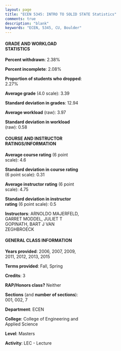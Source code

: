 ```yaml
---
layout: page
title: "ECEN 5345: INTRO TO SOLID STATE Statistics"
comments: true
description: "blank"
keywords: "ECEN, 5345, CU, Boulder"
--- 
```

<head>
<script src="https://ajax.googleapis.com/ajax/libs/jquery/2.1.3/jquery.min.js"></script>
<script src="https://dl.dropboxusercontent.com/s/pc42nxpaw1ea4o9/highcharts.js?dl=0"></script>
<!-- <script src="../assets/js/highcharts.js"></script> -->
<style type="text/css">@font-face {
	font-family: "Bebas Neue";
	src: url(https://www.filehosting.org/file/details/544349/BebasNeue%20Regular.otf) format("opentype");
	}
	h1.Bebas { 
		font-family: "Bebas Neue", Verdana, Tahoma;
	}
</style>
</head>
<body>
	<div id="container" style="float: right; width: 45%; height: 88%; margin-left: 2.5%; margin-right: 2.5%;"></div>
	<script language="JavaScript">
		$(document).ready(function() {
		var chart = {type: 'column'};
		var title = {text: 'Grade Distribution'};
		var xAxis = {categories: ['A','B','C','D','F'],crosshair: true};
		var yAxis = {min: 0,title: {text: 'Percentage'}};
		var tooltip = {headerFormat: '<center><b><span style="font-size:20px">{point.key}</span></b></center>',
		               pointFormat: '<td style="padding:0"><b>{point.y:.1f}%</b></td>',
		               footerFormat: '</table>',shared: true,useHTML: true};
		var plotOptions = {column: {pointPadding: 0.0,borderWidth: 0}};  
		var credits = {enabled: false};var series= [{name: 'Percent',data: [50.6,43.37,4.82,1.2,0.0,]}];
		var json = {};
		json.chart = chart;
		json.title = title;
		json.tooltip = tooltip;
		json.xAxis = xAxis;
		json.yAxis = yAxis;  
		json.series = series;
		json.plotOptions = plotOptions;  
		json.credits = credits;
		$('#container').highcharts(json);
	});
	</script>
</body>
			   
#### GRADE AND WORKLOAD STATISTICS

**Percent withdrawn**: 2.38%

**Percent incomplete**: 2.08%

**Proportion of students who dropped**: 2.27%

**Average grade** (4.0 scale): 3.39

**Standard deviation in grades**: 12.94

**Average workload** (raw): 3.97

**Standard deviation in workload** (raw): 0.58

#### COURSE AND INSTRUCTOR RATINGS/INFORMATION

**Average course rating** (6 point scale): 4.6

**Standard deviation in course rating** (6 point scale): 0.31

**Average instructor rating** (6 point scale): 4.75

**Standard deviation in instructor rating** (6 point scale): 0.5

**Instructors**: ARNOLDO MAJERFELD, GARRET MODDEL, JULIET T GOPINATH, BART J VAN ZEGHBROECK

#### GENERAL CLASS INFORMATION

**Years provided**: 2006, 2007, 2009, 2011, 2012, 2013, 2015

**Terms provided**: Fall, Spring

**Credits**: 3

**RAP/Honors class?** Neither

**Sections** (and **number of sections**): 001, 002, 7

**Department**: ECEN

**College**: College of Engineering and Applied Science

**Level**: Masters

**Activity**: LEC - Lecture